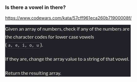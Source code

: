 ### Is there a vowel in there?

https://www.codewars.com/kata/57cff961eca260b71900008f/

![description](./description.jpg "Description")

